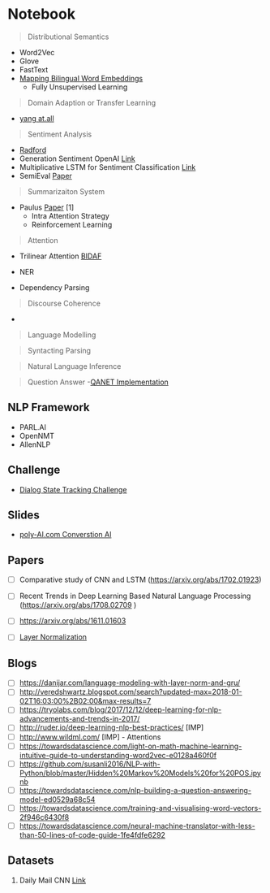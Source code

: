 # Notebook

> Distributional Semantics

- Word2Vec
- Glove
- FastText
- [Mapping Bilingual Word Embeddings](https://arxiv.org/abs/1710.04087) 
  - Fully Unsupervised Learning

> Domain Adaption or Transfer Learning

- [yang at.all](http://aclweb.org/anthology/D17-1312)

> Sentiment Analysis
- [Radford](https://arxiv.org/abs/1704.01444)
- Generation Sentiment OpenAI [Link](https://blog.openai.com/unsupervised-sentiment-neuron/)
- Multiplicative LSTM for Sentiment Classification [Link](https://arxiv.org/abs/1609.07959)
- SemiEval [Paper](http://www.aclweb.org/anthology/S17-2088)


> Summarizaiton System
- Paulus [Paper](https://arxiv.org/abs/1705.04304) [1]
  - Intra Attention Strategy
  - Reinforcement Learning
  


> Attention 
- Trilinear Attention [BIDAF](https://arxiv.org/pdf/1611.01603.pdf)



- NER
- Dependency Parsing

> Discourse Coherence
- 

> Language Modelling 


> Syntacting Parsing

> Natural Language Inference

> Question Answer
-[QANET Implementation](https://medium.com/@minsangkim/implementing-question-answering-networks-with-cnns-5ae5f08e312b)


## NLP Framework
- PARL.AI
- OpenNMT
- AllenNLP


## Challenge
- [Dialog State Tracking Challenge](http://camdial.org/~mh521/dstc/)


## Slides

- [poly-AI.com Converstion AI](https://www.poly-ai.com/docs/naacl18.pdf?utm_campaign=Revue%20newsletter&utm_medium=Newsletter&utm_source=NLP%20News) 

## Papers
- [ ] Comparative study of CNN and LSTM (https://arxiv.org/abs/1702.01923)
- [ ] Recent Trends in Deep Learning Based Natural Language Processing (https://arxiv.org/abs/1708.02709 )
- [ ] https://arxiv.org/abs/1611.01603
- [ ] [Layer Normalization](https://arxiv.org/pdf/1607.06450.pdf)
 

## Blogs
- [ ] https://danijar.com/language-modeling-with-layer-norm-and-gru/
- [ ] http://veredshwartz.blogspot.com/search?updated-max=2018-01-02T16:03:00%2B02:00&max-results=7
- [ ] https://tryolabs.com/blog/2017/12/12/deep-learning-for-nlp-advancements-and-trends-in-2017/
- [ ] http://ruder.io/deep-learning-nlp-best-practices/ [IMP]
- [ ] http://www.wildml.com/ [IMP] - Attentions 
- [ ] https://towardsdatascience.com/light-on-math-machine-learning-intuitive-guide-to-understanding-word2vec-e0128a460f0f 
- [ ] https://github.com/susanli2016/NLP-with-Python/blob/master/Hidden%20Markov%20Models%20for%20POS.ipynb
- [ ] https://towardsdatascience.com/nlp-building-a-question-answering-model-ed0529a68c54
- [ ] https://towardsdatascience.com/training-and-visualising-word-vectors-2f946c6430f8
- [ ] https://towardsdatascience.com/neural-machine-translator-with-less-than-50-lines-of-code-guide-1fe4fdfe6292
## Datasets
1. Daily Mail CNN [Link](https://github.com/abisee/cnn-dailymail)

